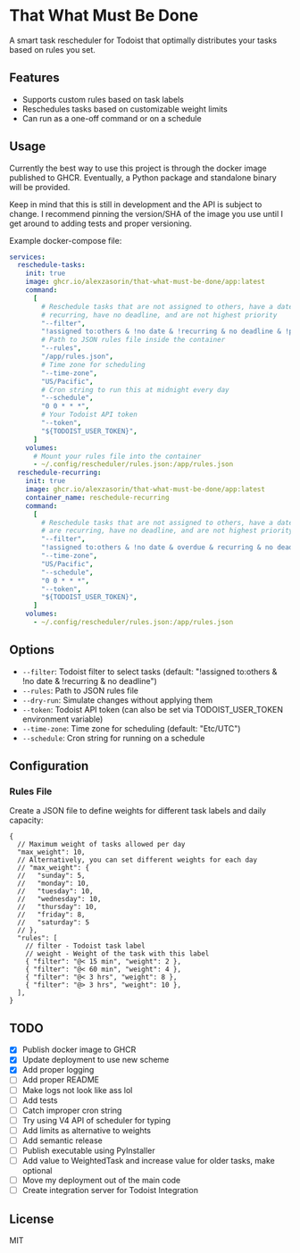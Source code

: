 # That What Must Be Done

A smart task rescheduler for Todoist that optimally distributes your tasks based
on rules you set.

## Features

- Supports custom rules based on task labels
- Reschedules tasks based on customizable weight limits
- Can run as a one-off command or on a schedule

## Usage

Currently the best way to use this project is through the docker image published
to GHCR. Eventually, a Python package and standalone binary will be provided.

Keep in mind that this is still in development and the API is subject to
change. I recommend pinning the version/SHA of the image you use until I get around
to adding tests and proper versioning.

Example docker-compose file:

```yaml
services:
  reschedule-tasks:
    init: true
    image: ghcr.io/alexzasorin/that-what-must-be-done/app:latest
    command:
      [
        # Reschedule tasks that are not assigned to others, have a date, are not
        # recurring, have no deadline, and are not highest priority
        "--filter",
        "!assigned to:others & !no date & !recurring & no deadline & !p1",
        # Path to JSON rules file inside the container
        "--rules",
        "/app/rules.json",
        # Time zone for scheduling
        "--time-zone",
        "US/Pacific",
        # Cron string to run this at midnight every day 
        "--schedule",
        "0 0 * * *",
        # Your Todoist API token
        "--token",
        "${TODOIST_USER_TOKEN}",
      ]
    volumes:
      # Mount your rules file into the container
      - ~/.config/rescheduler/rules.json:/app/rules.json
  reschedule-recurring:
    init: true
    image: ghcr.io/alexzasorin/that-what-must-be-done/app:latest
    container_name: reschedule-recurring
    command:
      [
        # Reschedule tasks that are not assigned to others, have a date, are overdue,
        # are recurring, have no deadline, and are not highest priority
        "--filter",
        "!assigned to:others & !no date & overdue & recurring & no deadline & !p1",
        "--time-zone",
        "US/Pacific",
        "--schedule",
        "0 0 * * *",
        "--token",
        "${TODOIST_USER_TOKEN}",
      ]
    volumes:
      - ~/.config/rescheduler/rules.json:/app/rules.json
```

## Options

- `--filter`: Todoist filter to select tasks (default: "!assigned to:others & !no date & !recurring & no deadline")
- `--rules`: Path to JSON rules file
- `--dry-run`: Simulate changes without applying them
- `--token`: Todoist API token (can also be set via TODOIST_USER_TOKEN environment variable)
- `--time-zone`: Time zone for scheduling (default: "Etc/UTC")
- `--schedule`: Cron string for running on a schedule

## Configuration

### Rules File

Create a JSON file to define weights for different task labels and daily capacity:

```jsonc
{
  // Maximum weight of tasks allowed per day
  "max_weight": 10,
  // Alternatively, you can set different weights for each day
  // "max_weight": {
  //   "sunday": 5,
  //   "monday": 10,
  //   "tuesday": 10,
  //   "wednesday": 10,
  //   "thursday": 10,
  //   "friday": 8,
  //   "saturday": 5
  // },
  "rules": [
    // filter - Todoist task label
    // weight - Weight of the task with this label
    { "filter": "@< 15 min", "weight": 2 },
    { "filter": "@< 60 min", "weight": 4 },
    { "filter": "@< 3 hrs", "weight": 8 },
    { "filter": "@> 3 hrs", "weight": 10 },
  ],
}
```

## TODO

- [x] Publish docker image to GHCR
- [x] Update deployment to use new scheme
- [x] Add proper logging
- [ ] Add proper README
- [ ] Make logs not look like ass lol
- [ ] Add tests
- [ ] Catch improper cron string
- [ ] Try using V4 API of scheduler for typing
- [ ] Add limits as alternative to weights
- [ ] Add semantic release
- [ ] Publish executable using PyInstaller
- [ ] Add value to WeightedTask and increase value for older tasks, make optional
- [ ] Move my deployment out of the main code
- [ ] Create integration server for Todoist Integration

## License

MIT

